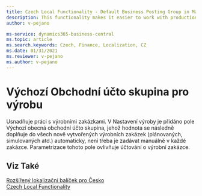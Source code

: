 ```yaml
---
title: Czech Local Functionality - Default Business Posting Group in Manufacturing | Microsoft Docs
description: This functionality makes it easier to work with production orders.
author: v-pejano

ms-service: dynamics365-business-central
ms.topic: article
ms.search.keywords: Czech, Finance, Localization, CZ
ms.date: 01/31/2021
ms.reviewer: v-pejano
ms.author: v-pejano
---
```


# Výchozí Obchodní účto skupina pro výrobu
Usnadňuje práci s výrobními zakázkami. V Nastavení výroby je přidáno pole Výchozí obecná obchodní účto skupina, jehož hodnota se následně doplňuje do všech nově vytvořených výrobních zakázek (plánovaných, simulovaných atd.) automaticky, není třeba je zadávat  manuálně v každé zakázce. Parametrizace tohoto pole ovlivňuje účtování o výrobní zakázce.

## Viz Také

[Rozšířený lokalizační balíček pro Česko](ui-extensions-advanced-localization-pack-cz.md)  
[Czech Local Functionality](czech-local-functionality.md)
